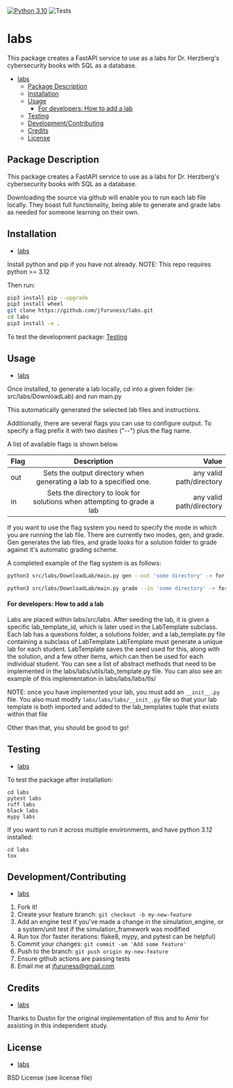 [![Python 3.10](https://img.shields.io/badge/python-3.10-blue.svg)](https://www.python.org/downloads/release/python-3100/)
![Tests](https://github.com/jfuruness/labs/actions/workflows/tests.yml/badge.svg)

# labs

This package creates a FastAPI service to use as a labs for Dr. Herzberg's cybersecurity books with SQL as a database.

- [labs](#labs)
  - [Package Description](#package-description)
  - [Installation](#installation)
  - [Usage](#usage)
      - [For developers: How to add a lab](#for-developers-how-to-add-a-lab)
  - [Testing](#testing)
  - [Development/Contributing](#developmentcontributing)
  - [Credits](#credits)
  - [License](#license)

## Package Description


This package creates a FastAPI service to use as a labs for Dr. Herzberg's cybersecurity books with SQL as a database.

Downloading the source via github will enable you to run each lab file locally. They boast full functionality, being able to generate and grade labs as needed for someone learning on their own.


## Installation
* [labs](#labs)

Install python and pip if you have not already.
NOTE: This repo requires python >= 3.12

Then run:

```bash
pip3 install pip --upgrade
pip3 install wheel
git clone https://github.com/jfuruness/labs.git
cd labs
pip3 install -e .
```

To test the development package: [Testing](#testing)


## Usage
* [labs](#labs)

Once installed, to generate a lab locally, cd into a given folder (ie: src/labs/DownloadLab) and run main.py

This automatically generated the selected lab files and instructions.

Additionally, there are several flags you can use to configure output. To specify a flag prefix it with two dashes ("--") plus the flag name. 

A list of available flags is shown below.

| Flag              | Description | Value |
| :---------------- | :-------------------------------------------: | ----: |
| out               |   Sets the output directory when generating a lab to a specified one.   | any valid path/directory |
| in                |   Sets the directory to look for solutions when attempting to grade a lab   | any valid path/directory |
 

If you want to use the flag system you need to specify the mode in which you are running the lab file. There are currently two modes, gen, and grade. Gen generates the lab files, and grade looks for a solution folder to grade against it's automatic grading scheme. 

A completed example of the flag system is as follows:
```bash
python3 src/labs/DownloadLab/main.py gen --out 'some directory' -> for generating to a specific directory

python3 src/labs/DownloadLab/main.py grade --in 'some directory' -> for grading from a specific submission
```

#### For developers: How to add a lab

Labs are placed within labs/src/labs.
After seeding the lab, it is given a specific lab_template_id, which is later used in the LabTemplate subclass.
Each lab has a questions folder, a solutions folder, and a lab_template.py file containing a subclass of LabTemplate
LabTemplate must generate a unique lab for each student.
LabTemplate saves the seed used for this, along with the solution, and a few other items, which can then be used for each individual student.
You can see a list of abstract methods that need to be implemented in the labs/labs/utils/lab_template.py file.
You can also see an example of this implementation in labs/labs/labs/tls/

NOTE: once you have implemented your lab, you must add an ```__init__.py``` file.
You also must modify ```labs/labs/labs/__init_.py``` file so that your lab template is both imported and added to the lab_templates tuple that exists within that file

Other than that, you should be good to go!


## Testing
* [labs](#labs)

To test the package after installation:

```
cd labs
pytest labs
ruff labs
black labs
mypy labs
```

If you want to run it across multiple environments, and have python 3.12 installed:

```
cd labs
tox
```


## Development/Contributing
* [labs](#labs)

1. Fork it!
2. Create your feature branch: `git checkout -b my-new-feature`
3. Add an engine test if you've made a change in the simulation_engine, or a system/unit test if the simulation_framework was modified
5. Run tox (for faster iterations: flake8, mypy, and pytest can be helpful)
6. Commit your changes: `git commit -am 'Add some feature'`
7. Push to the branch: `git push origin my-new-feature`
8. Ensure github actions are passing tests
9. Email me at jfuruness@gmail.com

## Credits
* [labs](#labs)


Thanks to Dustin for the original implementation of this and to Amir for assisting in this independent study.

## License
* [labs](#labs)

BSD License (see license file)
